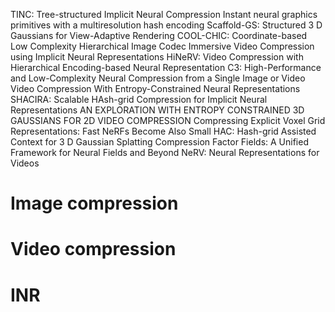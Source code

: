 TINC: Tree-structured Implicit Neural Compression
Instant neural graphics primitives with a multiresolution hash encoding
Scaffold-GS: Structured 3 D Gaussians for View-Adaptive Rendering
COOL-CHIC: Coordinate-based Low Complexity Hierarchical Image Codec
Immersive Video Compression using Implicit Neural Representations
HiNeRV: Video Compression with Hierarchical Encoding-based Neural Representation
C3: High-Performance and Low-Complexity Neural Compression from a Single Image or Video
Video Compression With Entropy-Constrained Neural Representations
SHACIRA: Scalable HAsh-grid Compression for Implicit Neural Representations
AN EXPLORATION WITH ENTROPY CONSTRAINED 3D GAUSSIANS FOR 2D VIDEO COMPRESSION
Compressing Explicit Voxel Grid Representations: Fast NeRFs Become Also Small
HAC: Hash-grid Assisted Context for 3 D Gaussian Splatting Compression
Factor Fields: A Unified Framework for Neural Fields and Beyond
NeRV: Neural Representations for Videos


# Image compression

# Video compression

# INR

